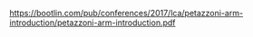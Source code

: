 https://bootlin.com/pub/conferences/2017/lca/petazzoni-arm-introduction/petazzoni-arm-introduction.pdf
